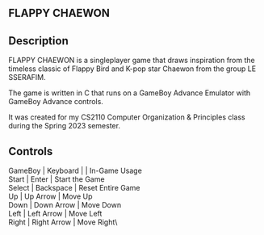 ## FLAPPY CHAEWON

## Description
FLAPPY CHAEWON is a singleplayer game that draws inspiration from the timeless classic of Flappy Bird and K-pop star Chaewon from the group LE SSERAFIM. 

The game is written in C that runs on a GameBoy Advance Emulator with GameBoy Advance controls.

It was created for my CS2110 Computer Organization & Principles class during the Spring 2023 semester.

## Controls
GameBoy | Keyboard | | In-Game Usage\
Start | Enter | Start the Game\
Select | Backspace | Reset Entire Game\
Up | Up Arrow | Move Up\
Down | Down Arrow | Move Down\
Left | Left Arrow | Move Left\
Right | Right Arrow | Move Right\
